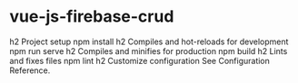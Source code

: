 # vue-js-firebase-crud
h2 Project setup
 npm install
h2 Compiles and hot-reloads for development
 npm run serve
h2 Compiles and minifies for production
 npm build
h2 Lints and fixes files
 npm lint
h2 Customize configuration
 See Configuration Reference.
